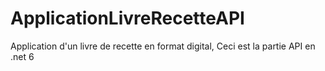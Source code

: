 # ApplicationLivreRecetteAPI 
Application d'un livre de recette en format digital, Ceci est la partie API en .net 6